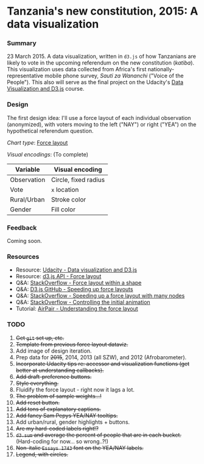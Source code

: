 Tanzania's new constitution, 2015: A data visualization
=======

### Summary

23 March 2015. A data visualization, written in `d3.js` of how Tanzanians are likely to vote in the upcoming referendum on the new constitution (_katiba_). This visualization uses data collected from Africa's first nationally-representative mobile phone survey, _Sauti za Wananchi_ ("Voice of the People"). This also will serve as the final project on the Udacity's [Data Visualization and D3.js](https://www.udacity.com/course/ud507) course.


### Design

The first design idea: I'll use a force layout of each individual observation (anonymized), with voters moving to the left ("NAY") or right ("YEA") on the hypothetical referendum question. 

_Chart type_: [Force layout](https://github.com/mbostock/d3/wiki/Force-Layout)

_Visual encodings_: (To complete)

Variable | Visual encoding
--- | ---
Observation | Circle, fixed radius
Vote | `x` location
Rural/Urban | Stroke color
Gender| Fill color


### Feedback

Coming soon.


### Resources
* Resource: [Udacity - Data visualization and D3.js](https://www.udacity.com/course/ud507)
* Resource: [d3.js API - Force layout](https://github.com/mbostock/d3/wiki/Force-Layout)
* Q&A: [StackOverflow - Force layout within a shape](https://stackoverflow.com/questions/15100060/d3-js-force-directed-layout-constrained-by-a-shape?rq=1)
* Q&A: [D3.js GitHub - Speeding up force layouts](https://github.com/mbostock/d3/issues/1519)
* Q&A: [StackOverflow - Speeding up a force layout with many nodes](https://stackoverflow.com/questions/18311818/speed-up-d3-force-layout-with-many-nodes-and-links)
* Q&A: [StackOverflow - Controlling the initial animation](https://stackoverflow.com/questions/17166016/d3-js-controlling-initial-animation-in-force-layout)
* Tutorial: [AirPair - Understanding the force layout](https://www.airpair.com/javascript/posts/d3-force-layout-internals)

### TODO

1. ~~Get `git` set up, etc.~~
2. ~~Template from previous force layout dataviz.~~
3. Add image of design iteration.
4. Prep data for ~~2015~~, 2014, 2013 (all SZW), and 2012 (Afrobarometer).
5. ~~Incorporate Udacity tips re: accessor and visualization functions (get better at understanding callbacks).~~
6. ~~Add draft-preference buttons.~~
7. ~~Style everything.~~
8. Fluidify the force layout - right now it lags a lot. 
9. ~~The problem of sample weights...!~~
10. ~~Add reset button.~~
11. ~~Add tons of explanatory captions.~~
12. ~~Add fancy Sam Pepys YEA/NAY tooltips.~~
13. Add urban/rural, gender highlights + buttons.
14. ~~Are my hard-coded labels right!?~~
15. ~~`d3.sum` and average the percent of people that are in each bucket.~~ (Hard-coding for now... so wrong..?!)
16. ~~Non-italic `Essays 1743` font on the YEA/NAY labels.~~
17. ~~Legend, with circles.~~

